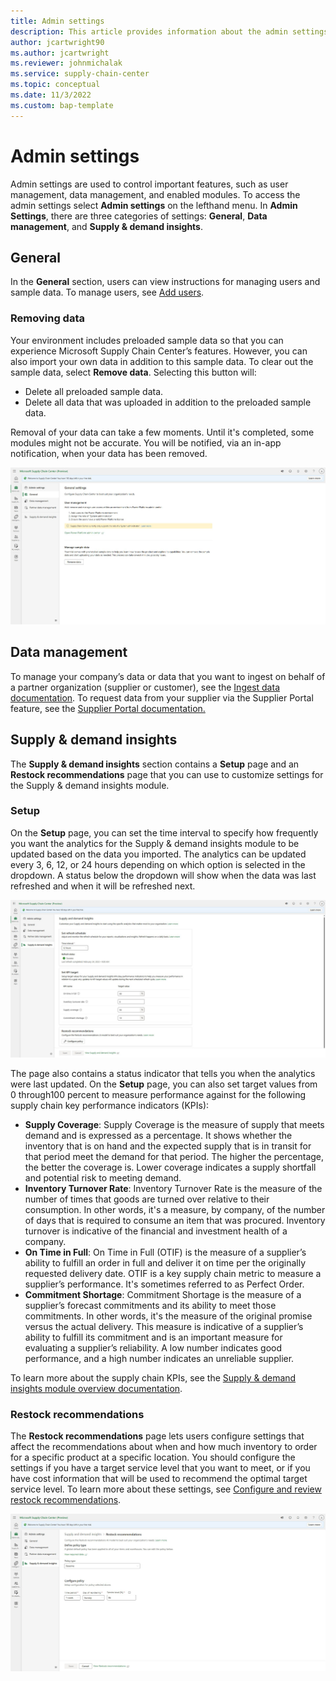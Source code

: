 ```yaml
---
title: Admin settings
description: This article provides information about the admin settings that are used to contorm Microsoft Supply Chain Center's features.
author: jcartwright90
ms.author: jcartwright
ms.reviewer: johnmichalak
ms.service: supply-chain-center
ms.topic: conceptual
ms.date: 11/3/2022
ms.custom: bap-template
---
```


# Admin settings

Admin settings are used to control important features, such as user management, data management, and enabled modules. To access the admin settings select **Admin settings** on the lefthand menu. In **Admin Settings**, there are three categories of settings: **General**, **Data management**, and **Supply & demand insights**.

## General

In the **General** section, users can view instructions for managing users and sample data. To manage users, see [Add users](add-users.md).

### Removing data

Your environment includes preloaded sample data so that you can experience Microsoft Supply Chain Center’s features. However, you can also import your own data in addition to this sample data. To clear out the sample data, select **Remove data**. Selecting this button will:

- Delete all preloaded sample data.
- Delete all data that was uploaded in addition to the preloaded sample data.

Removal of your data can take a few moments. Until it's completed, some modules might not be accurate. You will be notified, via an in-app notification, when your data has been removed.

![A screenshot of the general settings within the Admin center.](media/admin-center-general-settings.png)

## Data management

To manage your company’s data or data that you want to ingest on behalf of a partner organization (supplier or customer), see the [Ingest data documentation](ingest-data.md). To request data from your supplier via the Supplier Portal feature, see the [Supplier Portal documentation.](../use/supplier-portal.md)

## Supply & demand insights

The **Supply & demand insights** section contains a **Setup** page and an **Restock recommendations** page that you can use to customize settings for the Supply & demand insights module.

### Setup

On the **Setup** page, you can set the time interval to specify how frequently you want the analytics for the Supply & demand insights module to be updated based on the data you imported. The analytics can be updated every 3, 6, 12, or 24 hours depending on which option is selected in the dropdown. A status below the dropdown will show when the data was last refreshed and when it will be refreshed next.

![A screenshot of the setup settings for the Supply & demand insights module.](media/admin-center-supply-and-demand-settings.png)

The page also contains a status indicator that tells you when the analytics were last updated. On the **Setup** page, you can also set target values from 0 through100 percent to measure performance against for the following supply chain key performance indicators (KPIs):

- **Supply Coverage**: Supply Coverage is the measure of supply that meets demand and is expressed as a percentage. It shows whether the inventory that is on hand and the expected supply that is in transit for that period meet the demand for that period. The higher the percentage, the better the coverage is. Lower coverage indicates a supply shortfall and potential risk to meeting demand.
- **Inventory Turnover Rate**: Inventory Turnover Rate is the measure of the number of times that goods are turned over relative to their consumption. In other words, it's a measure, by company, of the number of days that is required to consume an item that was procured. Inventory turnover is indicative of the financial and investment health of a company.
- **On Time in Full**: On Time in Full (OTIF) is the measure of a supplier’s ability to fulfill an order in full and deliver it on time per the originally requested delivery date. OTIF is a key supply chain metric to measure a supplier’s performance. It's sometimes referred to as Perfect Order.
- **Commitment Shortage**: Commitment Shortage is the measure of a supplier’s forecast commitments and its ability to meet those commitments. In other words, it's the measure of the original promise versus the actual delivery. This measure is indicative of a supplier’s ability to fulfill its commitment and is an important measure for evaluating a supplier’s reliability. A low number indicates good performance, and a high number indicates an unreliable supplier.

To learn more about the supply chain KPIs, see the [Supply & demand insights module overview documentation](../use/supply-and-demand.md).

### Restock recommendations

The **Restock recommendations** page lets users configure settings that affect the recommendations about when and how much inventory to order for a specific product at a specific location. You should configure the settings if you have a target service level that you want to meet, or if you have cost information that will be used to recommend the optimal target service level. To learn more about these settings, see [Configure and review restock recommendations](../use/restock-recommendations.md).

![A screenshot of the restock recommendation settings for the Supply & demand insights module.](media/admin-center-supply-and-demand-restock-recommendation-settings.png)


